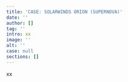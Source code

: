 ```yaml
---
title: 'CASE: SOLARWINDS ORION (SUPERNOVA)'
date: ''
author: []
tag: ''
intro: xx
image: ''
alt: ''
case: null
sections: []
---
```

xx
